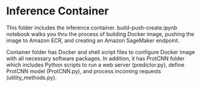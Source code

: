 # Inference Container

This folder includes the inference container.  build-push-create.ipynb notebook walks you thru the process of building Docker image, pushing the image to Amazon ECR, and creating an Amazon SageMaker endpoint. 

Container folder has Docker and shell script files to configure Docker image with all necessary software packages. In addition, it has ProtCNN folder which includes Python scripts to run a web server (predictor.py), define ProtCNN model (ProtCNN.py), and process incoming requests (utility_methods.py). 

